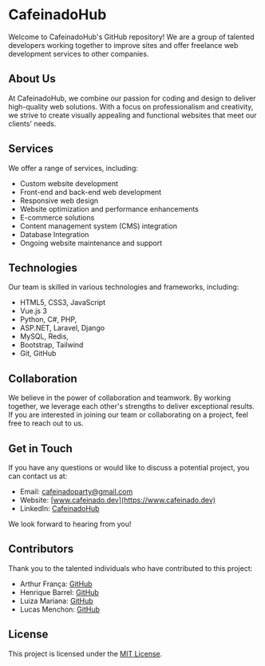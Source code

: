 # CafeinadoHub

Welcome to CafeinadoHub's GitHub repository! We are a group of talented developers working together to improve sites and offer freelance web development services to other companies.

## About Us

At CafeinadoHub, we combine our passion for coding and design to deliver high-quality web solutions. With a focus on professionalism and creativity, we strive to create visually appealing and functional websites that meet our clients' needs.

## Services

We offer a range of services, including:

- Custom website development
- Front-end and back-end web development
- Responsive web design
- Website optimization and performance enhancements
- E-commerce solutions
- Content management system (CMS) integration
- Database Integration
- Ongoing website maintenance and support

## Technologies

Our team is skilled in various technologies and frameworks, including:

- HTML5, CSS3, JavaScript
- Vue.js 3
- Python, C#, PHP,
- ASP.NET, Laravel, Django
- MySQL, Redis,
- Bootstrap, Tailwind
- Git, GitHub

## Collaboration

We believe in the power of collaboration and teamwork. By working together, we leverage each other's strengths to deliver exceptional results. If you are interested in joining our team or collaborating on a project, feel free to reach out to us.

## Get in Touch

If you have any questions or would like to discuss a potential project, you can contact us at:

- Email: [cafeinadoparty@gmail.com](mailto:cafeinadoparty@gmail.com)
- Website: [www.cafeinado.dev](https://www.cafeinado.dev)
- LinkedIn: [CafeinadoHub](https://www.linkedin.com/company/cafeinadohub)

We look forward to hearing from you!

## Contributors

Thank you to the talented individuals who have contributed to this project:

- Arthur França: [GitHub](https://github.com/engArthurFranca)
- Henrique Barrel: [GitHub](https://github.com/Barrel-R)
- Luiza Mariana: [GitHub](https://github.com/luhNeves)
- Lucas Menchon: [GitHub](https://github.com/lucasmenchon)

## License

This project is licensed under the [MIT License](LICENSE).
